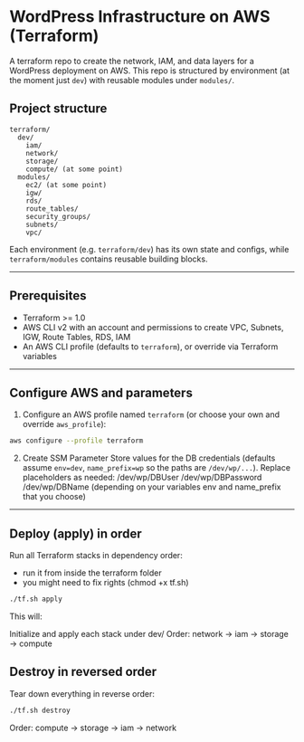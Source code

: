 # WordPress Infrastructure on AWS (Terraform)

A terraform repo to create the network, IAM, and data layers for a WordPress deployment on AWS. This repo is structured by environment (at the moment just `dev`) with reusable modules under `modules/`.


## Project structure

```
terraform/
  dev/
    iam/
    network/
    storage/
    compute/ (at some point)
  modules/
    ec2/ (at some point)
    igw/
    rds/
    route_tables/
    security_groups/
    subnets/
    vpc/
```

Each environment (e.g. `terraform/dev`) has its own state and configs, while `terraform/modules` contains reusable building blocks.

---

## Prerequisites
- Terraform >= 1.0
- AWS CLI v2 with an account and permissions to create VPC, Subnets, IGW, Route Tables, RDS, IAM
- An AWS CLI profile (defaults to `terraform`), or override via Terraform variables

---

## Configure AWS and parameters

1) Configure an AWS profile named `terraform` (or choose your own and override `aws_profile`):

```bash
aws configure --profile terraform
```

2) Create SSM Parameter Store values for the DB credentials (defaults assume `env=dev`, `name_prefix=wp` so the paths are `/dev/wp/...`). Replace placeholders as needed:
/dev/wp/DBUser
/dev/wp/DBPassword
/dev/wp/DBName
(depending on your variables env and name_prefix that you choose)

---

## Deploy (apply) in order
Run all Terraform stacks in dependency order:
- run it from inside the terraform folder
- you might need to fix rights (chmod +x tf.sh)

```bash
./tf.sh apply
```

This will:

Initialize and apply each stack under dev/
Order: network → iam → storage → compute

## Destroy in reversed order
Tear down everything in reverse order:

```bash
./tf.sh destroy
````

Order: compute → storage → iam → network


